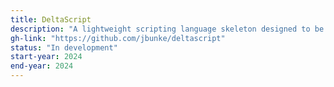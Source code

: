```yaml
---
title: DeltaScript
description: "A lightweight scripting language skeleton designed to be easily extended for the specification and implementation of domain-specific languages"
gh-link: "https://github.com/jbunke/deltascript"
status: "In development"
start-year: 2024
end-year: 2024
---
```


<!-- TODO -->